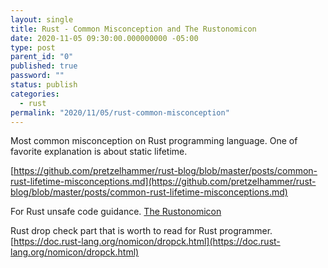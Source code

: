 ```yaml
---
layout: single
title: Rust - Common Misconception and The Rustonomicon
date: 2020-11-05 09:30:00.000000000 -05:00
type: post
parent_id: "0"
published: true
password: ""
status: publish
categories:
  - rust 
permalink: "2020/11/05/rust-common-misconception"
---
```


Most common misconception on Rust programming language. One of favorite explanation is about static lifetime.

[https://github.com/pretzelhammer/rust-blog/blob/master/posts/common-rust-lifetime-misconceptions.md](https://github.com/pretzelhammer/rust-blog/blob/master/posts/common-rust-lifetime-misconceptions.md)


For Rust unsafe code guidance.
[The Rustonomicon](https://doc.rust-lang.org/nomicon/index.html)

Rust drop check part that is worth to read for Rust programmer.
[https://doc.rust-lang.org/nomicon/dropck.html](https://doc.rust-lang.org/nomicon/dropck.html)
